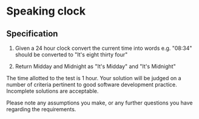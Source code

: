 Speaking clock
==============

Specification
-------------
1. Given a 24 hour clock convert the current time into words
	e.g. "08:34" should be converted to "It's eight thirty four"

2. Return Midday and Midnight as "It's Midday" and "It's Midnight"

The time allotted to the test is 1 hour. Your solution will be judged on a number of criteria pertinent to good
software development practice. Incomplete solutions are acceptable.

Please note any assumptions you make, or any further questions you have regarding the requirements.
